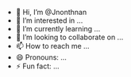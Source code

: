 - 👋 Hi, I’m @Jnonthnan
- 👀 I’m interested in ...
- 🌱 I’m currently learning ...
- 💞️ I’m looking to collaborate on ...
- 📫 How to reach me ...
- 😄 Pronouns: ...
- ⚡ Fun fact: ...

<!---
Jnonthnan/Jnonthnan is a ✨ special ✨ repository because its `README.md` (this file) appears on your GitHub profile.
You can click the Preview link to take a look at your changes.
--->
